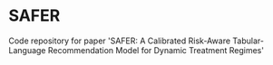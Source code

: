 # SAFER
Code repository for paper 'SAFER: A Calibrated Risk-Aware Tabular-Language Recommendation Model for Dynamic Treatment Regimes'
